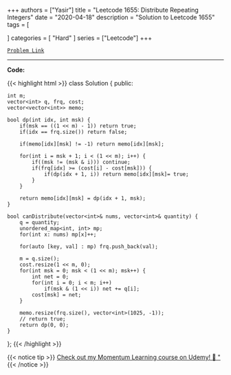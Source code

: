 
+++
authors = ["Yasir"]
title = "Leetcode 1655: Distribute Repeating Integers"
date = "2020-04-18"
description = "Solution to Leetcode 1655"
tags = [
    
]
categories = [
    "Hard"
]
series = ["Leetcode"]
+++



[`Problem Link`](https://leetcode.com/problems/distribute-repeating-integers/description/)

---

**Code:**

{{< highlight html >}}
class Solution {
public:
    
    int m;
    vector<int> q, frq, cost;
    vector<vector<int>> memo;    

    bool dp(int idx, int msk) {
        if(msk == ((1 << m) - 1)) return true;
        if(idx == frq.size()) return false;

        if(memo[idx][msk] != -1) return memo[idx][msk];
        
        for(int i = msk + 1; i < (1 << m); i++) {
            if((msk != (msk & i))) continue;
            if(frq[idx] >= (cost[i] - cost[msk])) {
                if(dp(idx + 1, i)) return memo[idx][msk]= true;
            }
        }

        return memo[idx][msk] = dp(idx + 1, msk);
    }

    bool canDistribute(vector<int>& nums, vector<int>& quantity) {
        q = quantity;
        unordered_map<int, int> mp;
        for(int x: nums) mp[x]++;

        for(auto [key, val] : mp) frq.push_back(val);        
        
        m = q.size();
        cost.resize(1 << m, 0);
        for(int msk = 0; msk < (1 << m); msk++) {
            int net = 0;
            for(int i = 0; i < m; i++)
                if(msk & (1 << i)) net += q[i];
            cost[msk] = net;
        }
        
        memo.resize(frq.size(), vector<int>(1025, -1));
        // return true;
        return dp(0, 0);
    }
};
{{< /highlight >}}


{{< notice tip >}}
[Check out my Momentum Learning course on Udemy! 🚀 "](https://www.udemy.com/course/blind-75-the-data-structures-and-algorithms-essentials/)
{{< /notice >}}

